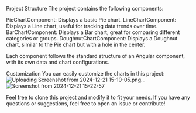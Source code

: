 Project Structure
The project contains the following components:

PieChartComponent: Displays a basic Pie chart.
LineChartComponent: Displays a Line chart, useful for tracking data trends over time.
BarChartComponent: Displays a Bar chart, great for comparing different categories or groups.
DoughnutChartComponent: Displays a Doughnut chart, similar to the Pie chart but with a hole in the center.

Each component follows the standard structure of an Angular component, with its own data and chart configurations.

Customization
You can easily customize the charts in this project:![Uploading Screenshot from 2024-12-21 15-10-05.png…]()
![Screenshot from 2024-12-21 15-22-57](https://github.com/user-attachments/assets/f2ec099c-32a3-4094-b737-812d19510a73)


Feel free to clone this project and modify it to fit your needs. If you have any questions or suggestions, feel free to open an issue or contribute!
